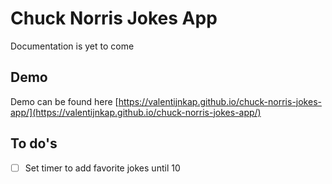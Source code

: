 # Chuck Norris Jokes App

Documentation is yet to come

## Demo

Demo can be found here [https://valentijnkap.github.io/chuck-norris-jokes-app/](https://valentijnkap.github.io/chuck-norris-jokes-app/)

## To do's

- [ ] Set timer to add favorite jokes until 10

